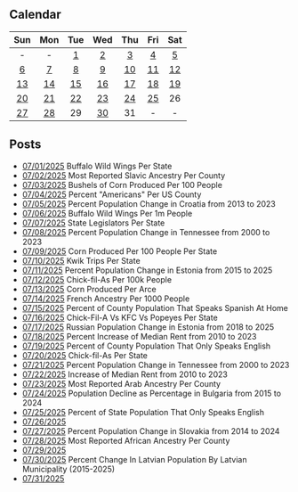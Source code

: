 ## Calendar

|Sun|Mon|Tue|Wed|Thu|Fri|Sat|
|:-:|:-:|:-:|:-:|:-:|:-:|:-:|
| - | - |[1](../../projects/restaurants/Buffalo_Wild_Wings_Per_State/)|[2](../../projects/ethnicity/Slavic_Ancestry_Per_County/)|[3](../../projects/agriculture/Corn_Production_Per_State/)|[4](../../projects/ethnicity/Americans_Per_County/)|[5](../../projects/demography/Population_Change_Croatia_2013-2023/)|
|[6](../../projects/restaurants/Buffalo_Wild_Wings_Per_Capita/)|[7](../../projects/politics/State_Legislators_Per_State/)|[8](../../projects/demography/Population_Change_Tennessee_2000-2023/)|[9](../../projects/agriculture/Corn_Production_Per_Capita/)|[10](../../projects/stores/Kwik_Trip_Per_State/)|[11](../../projects/demography/Population_Change_Estonia_2015-2025/)|[12](../../projects/restaurants/Chick-fil-a_Per_Capita/)|
|[13](../../projects/agriculture/Corn_Production_Per_Acre/)|[14](../../projects/ethnicity/French_In_USA/)|[15](../../projects/demography/Speak_Language_Spanish_At_Home_Per_County/)|[16](../../projects/versus/Chick-Fil-A_Vs_KFC_Vs_Popeyes/)|[17](../../projects/demography/Population_Change_Russians_In_Estonia_2018_2025/)|[18](../../projects/economics/Change_In_Rent_2010-2023_Per_State/)|[19](../../projects/demography/Speak_Only_English_Per_County/)|
|[20](../../projects/restaurants/Chick-fil-a_Per_State/)|[21](../../projects/demography/Population_Change_West_Virginia_2000-2023/)|[22](../../projects/economics/Total_Change_In_Rent_2010-2023_Per_State/)|[23](../../projects/ethnicity/Arab_Ancestry_Nationalities_Per_County/)|[24](../../projects/demography/Population_Change_Turkish_In_Bulgaria_2011-2021/)|[25](../../projects/demography/Speak_Only_English_Per_State/)|26|
|[27](../../projects/demography/Population_Change_Slovakia_2014-2024/)|[28](../../projects/ethnicity/African_Ancestry_Nationalities_Per_County/)|29|[30](../../projects/demography/Population_Change_Latvians_In_Latvia_2015-2025/)|31|-|-|

## Posts

* [07/01/2025](../../projects/restaurants/Buffalo_Wild_Wings_Per_State/) Buffalo Wild Wings Per State
* [07/02/2025](../../projects/ethnicity/Slavic_Ancestry_Per_County/) Most Reported Slavic Ancestry Per County
* [07/03/2025](../../projects/agriculture/Corn_Production_Per_State/) Bushels of Corn Produced Per 100 People
* [07/04/2025](../../projects/ethnicity/Americans_Per_County/) Percent "Americans" Per US County
* [07/05/2025](../../projects/demography/Population_Change_Croatia_2013-2023/) Percent Population Change in Croatia from 2013 to 2023
* [07/06/2025](../../projects/restaurants/Buffalo_Wild_Wings_Per_Capita/) Buffalo Wild Wings Per 1m People
* [07/07/2025](../../projects/politics/State_Legislators_Per_State/) State Legislators Per State
* [07/08/2025](../../projects/demography/Population_Change_Tennessee_2000-2023/) Percent Population Change in Tennessee from 2000 to 2023
* [07/09/2025](../../projects/agriculture/Corn_Production_Per_Capita/) Corn Produced Per 100 People Per State
* [07/10/2025](../../projects/stores/Kwik_Trip_Per_State/) Kwik Trips Per State
* [07/11/2025](../../projects/demography/Population_Change_Estonia_2015-2025/) Percent Population Change in Estonia from 2015 to 2025
* [07/12/2025](../../projects/restaurants/Chick-fil-a_Per_Capita/) Chick-fil-As Per 100k People
* [07/13/2025](../../projects/agriculture/Corn_Production_Per_Acre/) Corn Produced Per Arce
* [07/14/2025](../../projects/ethnicity/French_In_USA/) French Ancestry Per 1000 People
* [07/15/2025](../../projects/demography/Speak_Language_Spanish_At_Home_Per_County/) Percent of County Population That Speaks Spanish At Home
* [07/16/2025](../../projects/versus/Chick-Fil-A_Vs_KFC_Vs_Popeyes/) Chick-Fil-A Vs KFC Vs Popeyes Per State
* [07/17/2025](../../projects/demography/Population_Change_Russians_In_Estonia_2018_2025/) Russian Population Change in Estonia from 2018 to 2025
* [07/18/2025](../../projects/economics/Change_In_Rent_2010-2023_Per_State/) Percent Increase of Median Rent from 2010 to 2023
* [07/19/2025](../../projects/demography/Speak_Only_English_Per_County/) Percent of County Population That Only Speaks English
* [07/20/2025](../../projects/restaurants/Chick-fil-a_Per_State/) Chick-fil-As Per State
* [07/21/2025](../../projects/demography/Population_Change_West_Virginia_2000-2023/) Percent Population Change in Tennessee from 2000 to 2023
* [07/22/2025](../../projects/economics/Total_Change_In_Rent_2010-2023_Per_State/) Increase of Median Rent from 2010 to 2023
* [07/23/2025](../../projects/ethnicity/Arab_Ancestry_Nationalities_Per_County/) Most Reported Arab Ancestry Per County
* [07/24/2025](../../projects/demography/Population_Change_Turkish_In_Bulgaria_2011-2021/) Population Decline as Percentage in Bulgaria from 2015 to 2024
* [07/25/2025](../../projects/demography/Speak_Only_English_Per_State/) Percent of State Population That Only Speaks English
* [07/26/2025]()
* [07/27/2025](../../projects/demography/Population_Change_Slovakia_2014-2024/) Percent Population Change in Slovakia from 2014 to 2024
* [07/28/2025](../../projects/ethnicity/African_Ancestry_Nationalities_Per_County/) Most Reported African Ancestry Per County
* [07/29/2025]()
* [07/30/2025](../../projects/demography/Population_Change_Latvians_In_Latvia_2015-2025/) Percent Change In Latvian Population By Latvian Municipality (2015-2025)
* [07/31/2025]()
